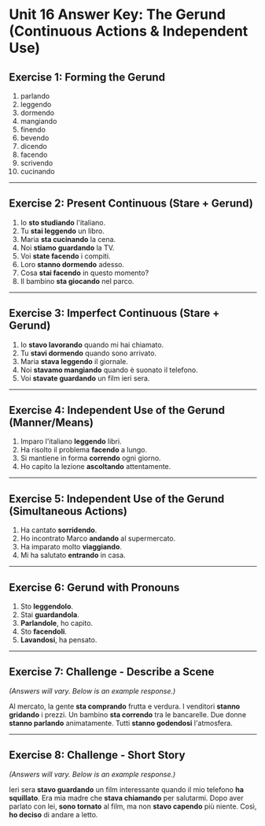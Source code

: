 # Unit 16 Answer Key: The Gerund (Continuous Actions & Independent Use)

## Exercise 1: Forming the Gerund

1.  parlando
2.  leggendo
3.  dormendo
4.  mangiando
5.  finendo
6.  bevendo
7.  dicendo
8.  facendo
9.  scrivendo
10. cucinando

---

## Exercise 2: Present Continuous (Stare + Gerund)

1.  Io **sto studiando** l'italiano.
2.  Tu **stai leggendo** un libro.
3.  Maria **sta cucinando** la cena.
4.  Noi **stiamo guardando** la TV.
5.  Voi **state facendo** i compiti.
6.  Loro **stanno dormendo** adesso.
7.  Cosa **stai facendo** in questo momento?
8.  Il bambino **sta giocando** nel parco.

---

## Exercise 3: Imperfect Continuous (Stare + Gerund)

1.  Io **stavo lavorando** quando mi hai chiamato.
2.  Tu **stavi dormendo** quando sono arrivato.
3.  Maria **stava leggendo** il giornale.
4.  Noi **stavamo mangiando** quando è suonato il telefono.
5.  Voi **stavate guardando** un film ieri sera.

---

## Exercise 4: Independent Use of the Gerund (Manner/Means)

1.  Imparo l'italiano **leggendo** libri.
2.  Ha risolto il problema **facendo** a lungo.
3.  Si mantiene in forma **correndo** ogni giorno.
4.  Ho capito la lezione **ascoltando** attentamente.

---

## Exercise 5: Independent Use of the Gerund (Simultaneous Actions)

1.  Ha cantato **sorridendo**.
2.  Ho incontrato Marco **andando** al supermercato.
3.  Ha imparato molto **viaggiando**.
4.  Mi ha salutato **entrando** in casa.

---

## Exercise 6: Gerund with Pronouns

1.  Sto **leggendolo**.
2.  Stai **guardandola**.
3.  **Parlandole**, ho capito.
4.  Sto **facendoli**.
5.  **Lavandosi**, ha pensato.

---

## Exercise 7: Challenge - Describe a Scene

*(Answers will vary. Below is an example response.)*

Al mercato, la gente **sta comprando** frutta e verdura. I venditori **stanno gridando** i prezzi. Un bambino **sta correndo** tra le bancarelle. Due donne **stanno parlando** animatamente. Tutti **stanno godendosi** l'atmosfera.

---

## Exercise 8: Challenge - Short Story

*(Answers will vary. Below is an example response.)*

Ieri sera **stavo guardando** un film interessante quando il mio telefono **ha squillato**. Era mia madre che **stava chiamando** per salutarmi. Dopo aver parlato con lei, **sono tornato** al film, ma non **stavo capendo** più niente. Così, **ho deciso** di andare a letto.
